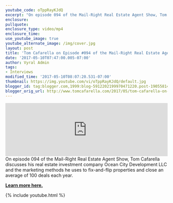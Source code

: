 ```yaml
---
youtube_code: oTppRayKJdQ
excerpt: "On episode 094 of the Mail-Right Real Estate Agent Show, Tom Cafarella discusses his real estate investment company Ocean City Development LLC and the marketing methods he uses to fix-and-flip properties and close an average of 100 deals each year."
enclosure:
pullquote:
enclosure_type: video/mp4
enclosure_time:
use_youtube_image: true
youtube_alternate_image: /img/cover.jpg
layout: post
title: 'Tom Cafarella on Episode #094 of the Mail-Right Real Estate Agent Show'
date: '2017-05-10T07:47:00.005-07:00'
author: Vyral Admin
tags:
- Interviews
modified_time: '2017-05-10T08:07:20.531-07:00'
thumbnail: https://img.youtube.com/vi/oTppRayKJdQ/default.jpg
blogger_id: tag:blogger.com,1999:blog-5912202199970471220.post-1905581404548464206
blogger_orig_url: http://www.tomcafarella.com/2017/05/tom-cafarella-on-episode-094-of-mail.html
---
```

<iframe width="100%" height="166" scrolling="no" frameborder="no" src="https://w.soundcloud.com/player/?url=https%3A//api.soundcloud.com/tracks/321922233&amp;color=ff5500"></iframe>
On episode 094 of the Mail-Right Real Estate Agent Show, Tom Cafarella discusses his real estate investment company Ocean City Development LLC and the marketing methods he uses to fix-and-flip properties and close an average of 100 deals each year.

**[Learn more here.](https://www.mail-right.com/094-mail-right-real-estate-agent-show-selling-homes-professional-investors/)**

{% include youtube.html %}
